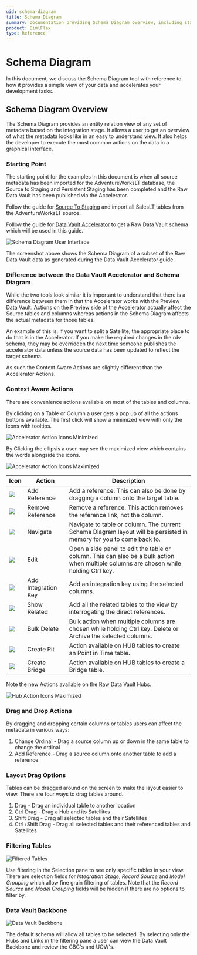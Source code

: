 ```yaml
---
uid: schema-diagram
title: Schema Diagram
summary: Documentation providing Schema Diagram overview, including starting points, context aware actions, action buttons, and user interface
product: BimlFlex
type: Reference
---
```

# Schema Diagram

In this document, we discuss the Schema Diagram tool with reference to how it provides a simple view of your data and accelerates your development tasks.

## Schema Diagram Overview

The Schema Diagram provides an entity relation view of any set of metadata based on the integration stage. It allows a user to get an overview of what the metadata looks like in an easy to understand view. It also helps the developer to execute the most common actions on the data in a graphical interface.

### Starting Point

The starting point for the examples in this document is when all source metadata has been imported for the AdventureWorksLT database, the Source to Staging and Persistent Staging has been completed and the Raw Data Vault has been published via the Accelerator.

[//]: # (TODO: Link to UPDATED Source To Staging document)

Follow the guide for [Source To Staging](../concepts/source-to-staging-templates.md) and import all SalesLT tables from the AdventureWorksLT source.

Follow the guide for [Data Vault Accelerator](accelerator.md) to get a Raw Data Vault schema which will be used in this guide.

![Schema Diagram User Interface](images/bimlflex-app-schema-diagram-full-ui.png "Schema Diagram User Interface")

The screenshot above shows the Schema Diagram of a subset of the Raw Data Vault data as generated during the Data Vault Accelerator guide.

### Difference between the Data Vault Accelerator and Schema Diagram

While the two tools look similar it is important to understand that there is a difference between them in that the Accelerator works with the Preview Data Vault. Actions on the Preview side of the Accelerator actually affect the Source tables and columns whereas actions in the Schema Diagram affects the actual metadata for those tables.

An example of this is; If you want to split a Satellite, the appropriate place to do that is in the Accelerator. If you make the required changes in the rdv schema, they may be overridden the next time someone publishes the accelerator data unless the source data has been updated to reflect the target schema.

As such the Context Aware Actions are slightly different than the Accelerator Actions.

### Context Aware Actions

There are convenience actions available on most of the tables and columns.

By clicking on a Table or Column a user gets a pop up of all the actions buttons available. The first click will show a minimized view with only the icons with tooltips.

![Accelerator Action Icons Minimized](images/bimlflex-app-accelerator-actions-minimized.png "Accelerator Action Icons Maximized")

By Clicking the ellipsis a user may see the maximized view which contains the words alongside the icons.

![Accelerator Action Icons Maximized](images/bimlflex-app-accelerator-actions-maximized.png "Accelerator Action Icons Maximized")

| Icon | Action | Description |
|--- |--- |--- |
| <div class="icon-col m-5"><img src="images/svg-icons/add-reference.svg"/></div> | <span class="nowrap-col m-5">Add Reference</span> | Add a reference. This can also be done by dragging a column onto the target table. |
| <div class="icon-col m-5"><img src="images/svg-icons/remove-reference.svg"/></div> | <span class="nowrap-col m-5">Remove Reference</span> | Remove a reference. This action removes the reference link, not the column. |
| <div class="icon-col m-5"><img src="images/svg-icons/navigate.svg"/></div> | <span class="nowrap-col m-5">Navigate</span> | Navigate to table or column. The current Schema Diagram layout will be persisted in memory for you to come back to. |
| <div class="icon-col m-5"><img src="images/svg-icons/edit.svg"/></div> | <span class="nowrap-col m-5">Edit</span> | Open a side panel to edit the table or column. This can also be a bulk action when multiple columns are chosen while holding Ctrl key. |
| <div class="icon-col m-5"><img src="images/svg-icons/composite-key.svg"/></div> | <span class="nowrap-col m-5">Add Integration Key</span> | Add an integration key using the selected columns. |
| <div class="icon-col m-5"><img src="images/svg-icons/show-related.svg"/></div> | <span class="nowrap-col m-5">Show Related</span> | Add all the related tables to the view by interrogating the direct references. |
| <div class="icon-col m-5"><img src="images/svg-icons/exclude.svg"/></div> | <span class="nowrap-col m-5">Bulk Delete</span> | Bulk action when multiple columns are chosen while holding Ctrl key. Delete or Archive the selected columns. |
| <div class="icon-col m-5"><img src="images/svg-icons/create-pit.svg"/></div> | <span class="nowrap-col m-5">Create Pit</span> | Action available on HUB tables to create an Point in Time table. |
| <div class="icon-col m-5"><img src="images/svg-icons/create-bridge.svg"/></div> | <span class="nowrap-col m-5">Create Bridge</span> | Action available on HUB tables to create a Bridge table. |

Note the new Actions available on the Raw Data Vault Hubs.

![Hub Action Icons Maximized](images/bimlflex-app-schema-diagram-hub-actions-show-columns.png "Hub Action Icons Maximized")

### Drag and Drop Actions

By dragging and dropping certain columns or tables users can affect the metadata in various ways:

1. Change Ordinal - Drag a source column up or down in the same table to change the ordinal
1. Add Reference - Drag a source column onto another table to add a reference

### Layout Drag Options

Tables can be dragged around on the screen to make the layout easier to view. There are four ways to drag tables around.

1. Drag - Drag an individual table to another location
1. Ctrl Drag - Drag a Hub and its Satellites
1. Shift Drag - Drag all selected tables and their Satellites
1. Ctrl+Shift Drag - Drag all selected tables and their referenced tables and Satellites

### Filtering Tables

![Filtered Tables](images/bimlflex-app-schema-diagram-filtered-tables.png "Filtered Tables")

Use filtering in the Selection pane to see only specific tables in your view. There are selection fields for *Integration Stage*, *Record Source* and *Model Grouping* which allow fine grain filtering of tables. Note that the *Record Source* and *Model Grouping* fields will be hidden if there are no options to filter by.

### Data Vault Backbone

![Data Vault Backbone](images/bimlflex-app-schema-diagram-rdv-backbone.png "Data Vault Backbone")

The default schema will allow all tables to be selected. By selecting only the Hubs and Links in the filtering pane a user can view the Data Vault Backbone and review the CBC's and UOW's.
